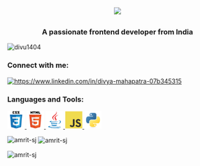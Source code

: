 <h1 align="center">
    <img src="https://readme-typing-svg.herokuapp.com/?font=Righteous&size=35&center=true&vCenter=true&width=500&height=70&duration=4000&lines=Hi+There!+👋;+I'm+Divya+Mahapatra!;" />
</h1>
<h3 align="center">A passionate frontend developer from India</h3>

<p align="left"> <img src="https://komarev.com/ghpvc/?username=divu1404&label=Profile%20views&color=0e75b6&style=flat" alt="divu1404" /> </p>

<h3 align="left">Connect with me:</h3>
<p align="left">
<a href="https://www.linkedin.com/in/divya-mahapatra-07b345315" target="blank"><img align="center" src="https://raw.githubusercontent.com/rahuldkjain/github-profile-readme-generator/master/src/images/icons/Social/linked-in-alt.svg" alt="https://www.linkedin.com/in/divya-mahapatra-07b345315" height="30" width="40" /></a>
</p>

<h3 align="left">Languages and Tools:</h3>
<p align="left"> <a href="https://www.w3schools.com/css/" target="_blank" rel="noreferrer"> <img src="https://raw.githubusercontent.com/devicons/devicon/master/icons/css3/css3-original-wordmark.svg" alt="css3" width="40" height="40"/> </a> <a href="https://www.w3.org/html/" target="_blank" rel="noreferrer"> <img src="https://raw.githubusercontent.com/devicons/devicon/master/icons/html5/html5-original-wordmark.svg" alt="html5" width="40" height="40"/> </a> <a href="https://www.java.com" target="_blank" rel="noreferrer"> <img src="https://raw.githubusercontent.com/devicons/devicon/master/icons/java/java-original.svg" alt="java" width="40" height="40"/> </a> <a href="https://developer.mozilla.org/en-US/docs/Web/JavaScript" target="_blank" rel="noreferrer"> <img src="https://raw.githubusercontent.com/devicons/devicon/master/icons/javascript/javascript-original.svg" alt="javascript" width="40" height="40"/> </a> <a href="https://www.python.org" target="_blank" rel="noreferrer"> <img src="https://raw.githubusercontent.com/devicons/devicon/master/icons/python/python-original.svg" alt="python" width="40" height="40"/> </a> </p>

<p><img align="left" src="https://github-readme-stats.vercel.app/api/top-langs?username=amrit-sj&show_icons=true&locale=en&layout=compact" alt="amrit-sj" /></p>

<p>&nbsp;<img align="center" src="https://github-readme-stats.vercel.app/api?username=amrit-sj&show_icons=true&locale=en" alt="amrit-sj" /></p>

<p><img align="center" src="https://github-readme-streak-stats.herokuapp.com/?user=amrit-sj&" alt="amrit-sj" /></p>
